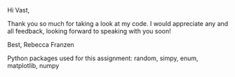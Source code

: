 Hi Vast, 

Thank you so much for taking a look at my code. I would appreciate any and all feedback, looking forward to speaking with you soon!

Best, 
Rebecca Franzen

Python packages used for this assignment: random, simpy, enum, matplotlib, numpy
